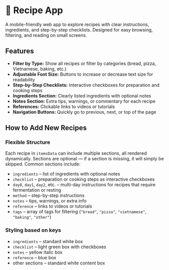 # 📝 Recipe App

A mobile-friendly web app to explore recipes with clear instructions, ingredients, and step-by-step checklists. Designed for easy browsing, filtering, and reading on small screens.

## Features

- **Filter by Type:** Show all recipes or filter by categories (bread, pizza, Vietnamese, baking, etc.)  
- **Adjustable Font Size:** Buttons to increase or decrease text size for readability  
- **Step-by-Step Checklists:** Interactive checkboxes for preparation and cooking steps  
- **Ingredients Section:** Clearly listed ingredients with optional notes  
- **Notes Section:** Extra tips, warnings, or commentary for each recipe  
- **References:** Clickable links to videos or tutorials  
- **Navigation Buttons:** Quickly go to previous, next, or top of the page  

## How to Add New Recipes

### Flexible Structure

Each recipe in `itemsData` can include multiple sections, all rendered dynamically. Sections are optional — if a section is missing, it will simply be skipped. Common sections include:

- `ingredients` – list of ingredients with optional notes  
- `checklist` – preparation or cooking steps as interactive checkboxes  
- `day0`, `day1`, `day2`, etc. – multi-day instructions for recipes that require fermentation or resting  
- `method` – step-by-step instructions  
- `notes` – tips, warnings, or extra info  
- `reference` – links to videos or tutorials  
- `tags` – array of tags for filtering (`"bread"`, `"pizza"`, `"vietnamese"`, `"baking"`, `"other"`)

### Styling based on keys

- `ingredients` – standard white box  
- `checklist` – light green box with checkboxes  
- `notes` – yellow italic box  
- `reference` – blue box  
- other sections – standard white content box  
